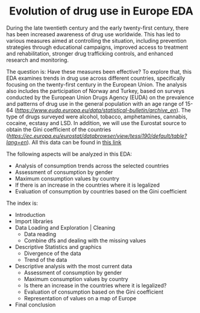 # <center>**Evolution of drug use in Europe EDA**</center>

During the late twentieth century and the early twenty-first century, there has been increased awareness of drug use worldwide. This has led to various measures aimed at controlling the situation, including prevention strategies through educational campaigns, improved access to treatment and rehabilitation, stronger drug trafficking controls, and enhanced research and monitoring.

The question is: Have these measures been effective? To explore that, this EDA examines trends in drug use across different countries, specifically focusing on the twenty-first century in the European Union. The analysis also includes the participation of Norway and Turkey, based on surveys conducted by the European Union Drugs Agency (EUDA) on the prevalence and patterns of drug use in the general population with an age range of 15-64 (*https://www.euda.europa.eu/data/statistical-bulletin/archive_en*). The type of drugs surveyed were alcohol, tobacco, amphetamines, cannabis, cocaine, ecstasy and LSD. In addition, we will use the Eurostat source to obtain the Gini coefficient of the countries (*https://ec.europa.eu/eurostat/databrowser/view/tessi190/default/table?lang=en*). All this data can be found in [this link](EDA/Own_projet)

The following aspects will be analyzed in this EDA:

- Analysis of consumption trends across the selected countries
- Assessment of consumption by gender
- Maximum consumption values by country
- If there is an increase in the countries where it is legalized
- Evaluation of consumption by countries based on the Gini coefficient

The index is: 
* Introduction
* Import libraries
* Data Loading and Exploration | Cleaning
    - Data reading
    - Combine dfs and dealing with the missing values
* Descriptive Statistics and graphics
    - Divergence of the data
    - Trend of the data
* Descriptive analysis with the most current data
    - Assessment of consumption by gender
    - Maximum consumption values by country
    - Is there an increase in the countries where it is legalized?
    - Evaluation of consumption based on the Gini coefficient
    - Representation of values on a map of Europe
* Final conclusion
